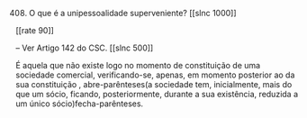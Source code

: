408.  O que é a unipessoalidade  superveniente?
[[slnc 1000]]

[[rate 90]]

– Ver Artigo 142  do CSC.
[[slnc 500]]

É  aquela  que  não  existe  logo  no  momento  de  constituição  de  uma  sociedade  comercial, verificando-se,  apenas,  em  momento  posterior  ao  da  sua  constituição  , abre-parênteses(a  sociedade  tem, inicialmente,  mais  do  que  um  sócio,  ficando,  posteriormente,  durante  a  sua  existência, reduzida  a um  único sócio)fecha-parênteses.
